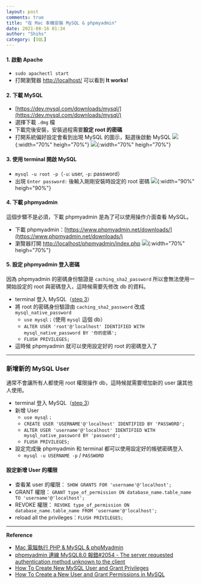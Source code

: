 ```yaml
---
layout: post
comments: true
title: "在 Mac 本機安裝 MySQL & phpmyadmin"
date: 2021-08-16 01:34
author: "Shihs"
category: [SQL]
---
```


#### 1. 啟動 Apache

-   `sudo apachectl start`
-   打開瀏覽器 [http://localhost/](http://localhost/) 可以看到 **It works!**

#### 2. 下載 MySQL

-   [https://dev.mysql.com/downloads/mysql/](https://dev.mysql.com/downloads/mysql/)
-   選擇下載 `.dmg` 檔
-   下載完後安裝，安裝過程需要**設定 root 的密碼**
-   打開系統偏好設定會看到出現 MySQL 的圖示，點選後啟動 MySQL
    ![](https://i.imgur.com/tusQ0GN.png){:width="70%" heigh="70%"}
    ![](https://i.imgur.com/rpAQ8yJ.png){:width="70%" heigh="70%"}

#### 3. 使用 terminal 開啟 MySQL

-   `mysql -u root -p`（`-u`: user, `-p`: password）
-   出現 `Enter password:` 後輸入剛剛安裝時設定的 root 密碼
    ![](https://i.imgur.com/dsXdFmP.png){:width="90%" heigh="90%"}

#### 4. 下載 phpmyadmin

這個步驟不是必須，下載 phpmyadmin 是為了可以使用操作介面查看 MySQL。

-   下載 phpmyadmin：[https://www.phpmyadmin.net/downloads/](https://www.phpmyadmin.net/downloads/)
-   瀏覽器打開 [http://localhost/phpmyadmin/index.php](http://localhost/phpmyadmin/index.php)
    ![](https://i.imgur.com/orDEaCz.png){:width="70%" heigh="70%"}

#### 5. 設定 phpmyadmin 登入密碼

因為 phpmyadmin 的密碼身份驗證是 `caching_sha2_password` 所以會無法使用一開始設定的 root 與密碼登入，這時候需要先修改 db 的資料。

-   terminal 登入 MySQL（[step 3](https://hackmd.io/xwgJ-FoRSsSVk6WCrgRXlA?view#3-%E4%BD%BF%E7%94%A8-terminal-%E9%96%8B%E5%95%9F-MySQL)）
-   將 root 的密碼身份驗證由 `caching_sha2_password` 改成 `mysql_native_password`
    -   `use mysql；`（使用 `mysql` 這個 db）
    -   `ALTER USER 'root'@'localhost' IDENTIFIED WITH mysql_native_password BY '你的密碼';`
    -   `FLUSH PRIVILEGES;`
-   這時候 phpmyadmin 就可以使用設定好的 root 的密碼登入了

---

### 新增新的 MySQL User

通常不會讓所有人都使用 root 權限操作 db，這時候就需要增加新的 user 讓其他人使用。

-   terminal 登入 MySQL（[step 3](https://hackmd.io/xwgJ-FoRSsSVk6WCrgRXlA?view#3-%E4%BD%BF%E7%94%A8-terminal-%E9%96%8B%E5%95%9F-MySQL)）
-   新增 User
    -   `use mysql；`
    -   `CREATE USER 'USERNAME'@'localhost' IDENTIFIED BY 'PASSWORD';`
    -   `ALTER USER 'username'@'localhost' IDENTIFIED WITH mysql_native_password BY 'password';`
    -   `FLUSH PRIVILEGES;`
-   設定完成後 phpmyadmin 和 terminal 都可以使用設定好的帳號密碼登入
    -   `mysql -u USERNAME -p` / `PASSWORD`

#### 設定新增 User 的權限

-   查看某 user 的權限：
    `SHOW GRANTS FOR 'username'@'localhost';`
-   GRANT 權限：
    `GRANT type_of_permission ON database_name.table_name TO 'username'@'localhost';`
-   REVOKE 權限：
    `REVOKE type_of_permission ON database_name.table_name FROM 'username'@'localhost';`
-   reload all the privileges：`FLUSH PRIVILEGES;`

---

**Reference**

-   [Mac 電腦執行 PHP & MySQL & phpMyadmin](https://jqnets.com/blog/mac-%E9%9B%BB%E8%85%A6%E5%9F%B7%E8%A1%8C-php-mysql-phpmyadmin/)
-   [phpmyadmin 連線 MySQL8.0 報錯#2054 - The server requested authentication method unknown to the client](https://www.itread01.com/content/1546243084.html)
-   [How To Create New MySQL User and Grant Privileges](https://phoenixnap.com/kb/how-to-create-new-mysql-user-account-grant-privileges)
-   [How To Create a New User and Grant Permissions in MySQL](https://www.digitalocean.com/community/tutorials/how-to-create-a-new-user-and-grant-permissions-in-mysql)
